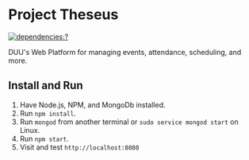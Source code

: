 # Project Theseus

[![dependencies:?](https://david-dm.org/DUU-Dev-Ops/theseus.svg)](https://david-dm.org/)

DUU's Web Platform for managing events, attendance, scheduling, and more.  

## Install and Run

1. Have Node.js, NPM, and MongoDb installed.
1. Run `npm install`.
1. Run `mongod` from another terminal or `sudo service mongod start` on Linux.
1. Run `npm start`.
1. Visit and test `http://localhost:8080`
